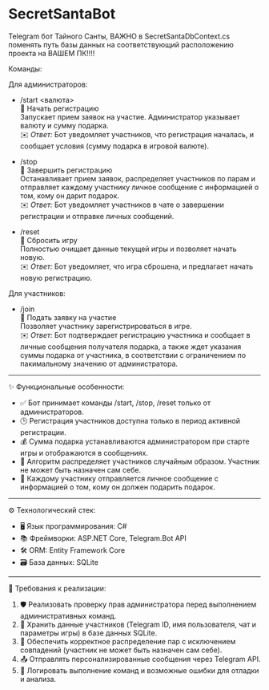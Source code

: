 # SecretSantaBot
Telegram бот Тайного Санты, ВАЖНО в SecretSantaDbContext.cs поменять путь базы данных на соответствующий расположению проекта на ВАШЕМ ПК!!!!

Команды:

Для администраторов:

- /start <валюта>  
  🔹 Начать регистрацию  
  Запускает прием заявок на участие. Администратор указывает валюту и сумму подарка.  
  ✉️ _Ответ:_ Бот уведомляет участников, что регистрация началась, и сообщает условия (сумму подарка в игровой валюте).

- /stop  
  🔹 Завершить регистрацию  
  Останавливает прием заявок, распределяет участников по парам и отправляет каждому участнику личное сообщение с информацией о том, кому он дарит подарок.  
  ✉️ _Ответ:_ Бот уведомляет участников в чате о завершении регистрации и отправке личных сообщений.

- /reset  
  🔹 Сбросить игру  
  Полностью очищает данные текущей игры и позволяет начать новую.  
  ✉️ _Ответ:_ Бот уведомляет, что игра сброшена, и предлагает начать новую регистрацию.

Для участников:

- /join  
  🔹 Подать заявку на участие  
  Позволяет участнику зарегистрироваться в игре.  
  ✉️ _Ответ:_ Бот подтверждает регистрацию участника и сообщает в личные сообщения получателя подарка, а также ждет указания суммы подарка от участника, в соответствии с ограничением по пакимальному значению от администратора.

---

✨ Функциональные особенности:

- ✅ Бот принимает команды /start, /stop, /reset только от администраторов.  
- 🕒 Регистрация участников доступна только в период активной регистрации.  
- 💰 Сумма подарка устанавливаются администратором при старте игры и отображаются в сообщениях.  
- 🔄 Алгоритм распределяет участников случайным образом. Участник не может быть назначен сам себе.  
- 📩 Каждому участнику отправляется личное сообщение с информацией о том, кому он должен подарить подарок.  

---

⚙️ Технологический стек:

- 🖥 Язык программирования: C#  
- 📚 Фреймворки: ASP.NET Core, Telegram.Bot API  
- 🛠 ORM: Entity Framework Core  
- 🗃 База данных: SQLite  

---

🔧 Требования к реализации:

1. 🛡 Реализовать проверку прав администратора перед выполнением административных команд.  
2. 💾 Хранить данные участников (Telegram ID, имя пользователя, чат и параметры игры) в базе данных SQLite.  
3. 🧩 Обеспечить корректное распределение пар с исключением совпадений (участник не может быть назначен сам себе).  
4. 📤 Отправлять персонализированные сообщения через Telegram API.  
5. 📝 Логировать выполнение команд и возможные ошибки для отладки и анализа.  
